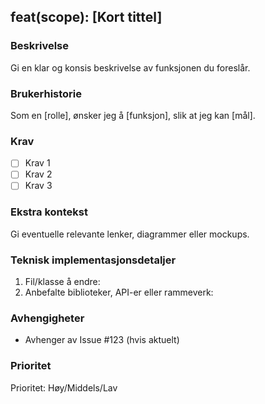 <!--
  Feature (feat) Issue-mal
  Formål: Foreslå ny funksjonalitet eller forbedringer.
-->

## feat(scope): [Kort tittel]

### Beskrivelse
<!-- En detaljert beskrivelse av funksjonaliteten. Hvilket problem løser den? Hva er forventet oppførsel? -->
Gi en klar og konsis beskrivelse av funksjonen du foreslår.

### Brukerhistorie
<!-- Definer brukerbehovet eller forretningskravet som en brukerhistorie. -->
Som en [rolle], ønsker jeg å [funksjon], slik at jeg kan [mål].

### Krav
<!-- List spesifikke krav eller kriterier for at funksjonen skal anses som ferdig. -->
- [ ] Krav 1
- [ ] Krav 2
- [ ] Krav 3

### Ekstra kontekst
<!-- Annen kontekst eller informasjon (f.eks. skjermbilder, mockups) som kan hjelpe med forståelsen av funksjonen. -->
Gi eventuelle relevante lenker, diagrammer eller mockups.

### Teknisk implementasjonsdetaljer
<!-- Valgfritt: Gi teknisk veiledning om hvordan funksjonen skal implementeres, inkludert spesifikke filer, API-er eller biblioteker som er involvert. -->
1. Fil/klasse å endre:
2. Anbefalte biblioteker, API-er eller rammeverk:

### Avhengigheter
<!-- Er det andre issues eller pull requests som må løses før man kan jobbe med dette? -->
- Avhenger av Issue #123 (hvis aktuelt)

### Prioritet
<!-- Indiker prioriteten (Høy, Middels, Lav). -->
Prioritet: Høy/Middels/Lav